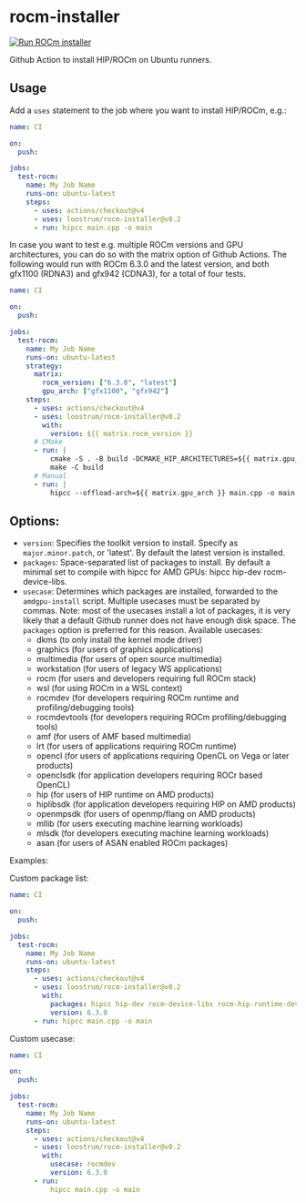 # rocm-installer
[![Run ROCm installer](https://github.com/loostrum/rocm-installer/actions/workflows/build.yml/badge.svg)](https://github.com/loostrum/rocm-installer/actions/workflows/build.yml)

Github Action to install HIP/ROCm on Ubuntu runners.

## Usage

Add a `uses` statement to the job where you want to install HIP/ROCm, e.g.:
```yaml
name: CI

on:
  push:

jobs:
  test-rocm:
    name: My Job Name
    runs-on: ubuntu-latest
    steps:
      - uses: actions/checkout@v4
      - uses: loostrum/rocm-installer@v0.2
      - run: hipcc main.cpp -o main
```

In case you want to test e.g. multiple ROCm versions and GPU architectures, you can do so with the matrix option of Github Actions. The following would run with ROCm 6.3.0 and the latest version, and both gfx1100 (RDNA3) and gfx942 (CDNA3), for a total of four tests.
```yaml
name: CI

on:
  push:

jobs:
  test-rocm:
    name: My Job Name
    runs-on: ubuntu-latest
    strategy:
      matrix:
        rocm_version: ["6.3.0", "latest"]
        gpu_arch: ["gfx1100", "gfx942"]
    steps:
      - uses: actions/checkout@v4
      - uses: loostrum/rocm-installer@v0.2
        with:
          version: ${{ matrix.rocm_version }}
      # CMake
      - run: |
          cmake -S . -B build -DCMAKE_HIP_ARCHITECTURES=${{ matrix.gpu_arch }}
          make -C build
      # Manual
      - run: |
          hipcc --offload-arch=${{ matrix.gpu_arch }} main.cpp -o main
```

## Options:
- `version`: Specifies the toolkit version to install. Specify as `major.minor.patch`, or 'latest'. By default the latest version is installed.
- `packages`: Space-separated list of packages to install. By default a minimal set to compile with hipcc for AMD GPUs: hipcc hip-dev rocm-device-libs.
- `usecase`: Determines which packages are installed, forwarded to the `amdgpu-install` script. Multiple usecases must be separated by commas. Note: most of the usecases install a lot of packages, it is very likely that a default Github runner does not have enough disk space. The `packages` option is preferred for this reason. Available usecases:
    - dkms            (to only install the kernel mode driver)
    - graphics        (for users of graphics applications)
    - multimedia      (for users of open source multimedia)
    - workstation     (for users of legacy WS applications)
    - rocm            (for users and developers requiring full ROCm stack)
    - wsl             (for using ROCm in a WSL context)
    - rocmdev         (for developers requiring ROCm runtime and profiling/debugging tools)
    - rocmdevtools    (for developers requiring ROCm profiling/debugging tools)
    - amf             (for users of AMF based multimedia)
    - lrt             (for users of applications requiring ROCm runtime)
    - opencl          (for users of applications requiring OpenCL on Vega or later products)
    - openclsdk       (for application developers requiring ROCr based OpenCL)
    - hip             (for users of HIP runtime on AMD products)
    - hiplibsdk       (for application developers requiring HIP on AMD products)
    - openmpsdk       (for users of openmp/flang on AMD products)
    - mllib           (for users executing machine learning workloads)
    - mlsdk           (for developers executing machine learning workloads)
    - asan            (for users of ASAN enabled ROCm packages)

Examples:

Custom package list:
```yaml
name: CI

on:
  push:

jobs:
  test-rocm:
    name: My Job Name
    runs-on: ubuntu-latest
    steps:
      - uses: actions/checkout@v4
      - uses: loostrum/rocm-installer@v0.2
        with:
          packages: hipcc hip-dev rocm-device-libs rocm-hip-runtime-dev rocrand rocfft 
          version: 6.3.0
      - run: hipcc main.cpp -o main
```

Custom usecase:
```yaml
name: CI

on:
  push:

jobs:
  test-rocm:
    name: My Job Name
    runs-on: ubuntu-latest
    steps:
      - uses: actions/checkout@v4
      - uses: loostrum/rocm-installer@v0.2
        with:
          usecase: rocmdev
          version: 6.3.0
      - run:
          hipcc main.cpp -o main
```
